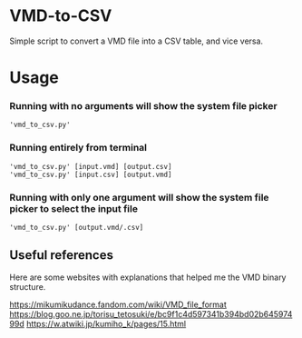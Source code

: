 # VMD-to-CSV
Simple script to convert a VMD file into a CSV table, and vice versa. 

# Usage
### Running with no arguments will show the system file picker  
```
'vmd_to_csv.py'
```

### Running entirely from terminal 
```
'vmd_to_csv.py' [input.vmd] [output.csv]  
'vmd_to_csv.py' [input.csv] [output.vmd]
```

### Running with only one argument will show the system file picker to select the input file  
```
'vmd_to_csv.py' [output.vmd/.csv]  
```

## Useful references
Here are some websites with explanations that helped me the VMD binary structure.  

https://mikumikudance.fandom.com/wiki/VMD_file_format
https://blog.goo.ne.jp/torisu_tetosuki/e/bc9f1c4d597341b394bd02b64597499d
https://w.atwiki.jp/kumiho_k/pages/15.html
